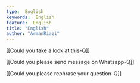 ```yaml
---
type:  English
keywords:  English
feature:  English
title: "English"
author: "ArmanRiazi"
---
```

[[Could you take a look at this-Q]]

[[Could you please send message on Whatsapp-Q]]

[[Could you please rephrase your question-Q]]